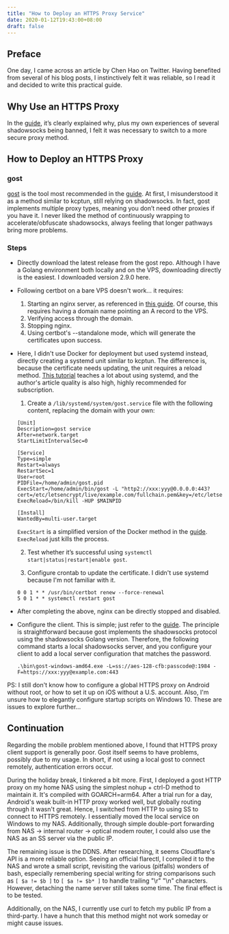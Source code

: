 ```yaml
---
title: "How to Deploy an HTTPS Proxy Service"
date: 2020-01-12T19:43:00+08:00
draft: false
---
```


## Preface

One day, I came across an article by Chen Hao on Twitter. Having benefited from several of his blog posts, I instinctively felt it was reliable, so I read it and decided to write this practical guide.

## Why Use an HTTPS Proxy

In the [guide](https://haoel.github.io/), it’s clearly explained why, plus my own experiences of several shadowsocks being banned, I felt it was necessary to switch to a more secure proxy method.

## How to Deploy an HTTPS Proxy

### gost

[gost](https://github.com/ginuerzh/gost) is the tool most recommended in the [guide](https://haoel.github.io/). At first, I misunderstood it as a method similar to kcptun, still relying on shadowsocks. In fact, gost implements multiple proxy types, meaning you don’t need other proxies if you have it. I never liked the method of continuously wrapping to accelerate/obfuscate shadowsocks, always feeling that longer pathways bring more problems.

### Steps

- Directly download the latest release from the gost repo. Although I have a Golang environment both locally and on the VPS, downloading directly is the easiest. I downloaded version 2.9.0 here.
- Following certbot on a bare VPS doesn't work... it requires:
  1. Starting an nginx server, as referenced in [this guide](https://www.digitalocean.com/community/tutorials/how-to-install-nginx-on-debian-9). Of course, this requires having a domain name pointing an A record to the VPS.
  2. Verifying access through the domain.
  3. Stopping nginx.
  4. Using certbot's --standalone mode, which will generate the certificates upon success.
- Here, I didn't use Docker for deployment but used systemd instead, directly creating a systemd unit similar to kcptun. The difference is, because the certificate needs updating, the unit requires a reload method. [This tutorial](http://www.ruanyifeng.com/blog/2016/03/systemd-tutorial-commands.html) teaches a lot about using systemd, and the author's article quality is also high, highly recommended for subscription.
  
  1. Create a `/lib/systemd/system/gost.service` file with the following content, replacing the domain with your own:

    ```text
    [Unit]
    Description=gost service
    After=network.target
    StartLimitIntervalSec=0

    [Service]
    Type=simple
    Restart=always
    RestartSec=1
    User=root
    PIDFile=/home/admin/gost.pid
    ExecStart=/home/admin/bin/gost -L "http2://xxx:yyy@0.0.0.0:443?cert=/etc/letsencrypt/live/example.com/fullchain.pem&key=/etc/letsencrypt/live/example.com/privkey.pem&probe_resist=code:404"
    ExecReload=/bin/kill -HUP $MAINPID

    [Install]
    WantedBy=multi-user.target
    ```

    `ExecStart` is a simplified version of the Docker method in the [guide](https://haoel.github.io/). `ExecReload` just kills the process.
    
  2. Test whether it’s successful using `systemctl start|status|restart|enable gost`.

  3. Configure crontab to update the certificate. I didn't use systemd because I'm not familiar with it.

    ```text
    0 0 1 * * /usr/bin/certbot renew --force-renewal
    5 0 1 * * systemctl restart gost
    ```

- After completing the above, nginx can be directly stopped and disabled.

- Configure the client. This is simple; just refer to the [guide](https://haoel.github.io/). The principle is straightforward because gost implements the shadowsocks protocol using the shadowsocks Golang version. Therefore, the following command starts a local shadowsocks server, and you configure your client to add a local server configuration that matches the password.

    ```text
    .\bin\gost-windows-amd64.exe -L=ss://aes-128-cfb:passcode@:1984 -F=https://xxx:yyy@example.com:443
    ```

PS: I still don't know how to configure a global HTTPS proxy on Android without root, or how to set it up on iOS without a U.S. account. Also, I'm unsure how to elegantly configure startup scripts on Windows 10. These are issues to explore further...

## Continuation

Regarding the mobile problem mentioned above, I found that HTTPS proxy client support is generally poor. Gost itself seems to have problems, possibly due to my usage. In short, if not using a local gost to connect remotely, authentication errors occur.

During the holiday break, I tinkered a bit more. First, I deployed a gost HTTP proxy on my home NAS using the simplest nohup + ctrl-D method to maintain it. It's compiled with GOARCH=arm64. After a trial run for a day, Android's weak built-in HTTP proxy worked well, but globally routing through it wasn't great. Hence, I switched from HTTP to using SS to connect to HTTPS remotely. I essentially moved the local service on Windows to my NAS. Additionally, through simple double-port forwarding from NAS -> internal router -> optical modem router, I could also use the NAS as an SS server via the public IP.

The remaining issue is the DDNS. After researching, it seems Cloudflare's API is a more reliable option. Seeing an official flarectl, I compiled it to the NAS and wrote a small script, revisiting the various (pitfalls) wonders of bash, especially remembering special writing for string comparisons such as `[ $a != $b ]` to `[ $a != $b* ]` to handle trailing "\r" "\n" characters. However, detaching the name server still takes some time. The final effect is to be tested.

Additionally, on the NAS, I currently use curl to fetch my public IP from a third-party. I have a hunch that this method might not work someday or might cause issues.
